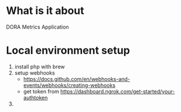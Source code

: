# What is it about
DORA Metrics Application



# Local environment setup
1. install php with brew
2. setup webhooks
   - https://docs.github.com/en/webhooks-and-events/webhooks/creating-webhooks
   - get token from https://dashboard.ngrok.com/get-started/your-authtoken
3. 


